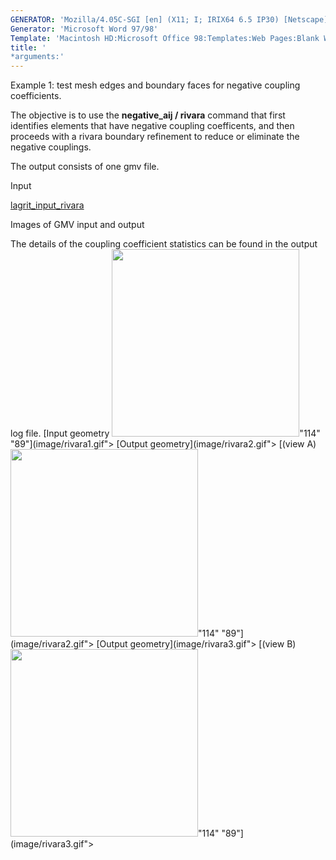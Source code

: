 ```yaml
---
GENERATOR: 'Mozilla/4.05C-SGI [en] (X11; I; IRIX64 6.5 IP30) [Netscape]'
Generator: 'Microsoft Word 97/98'
Template: 'Macintosh HD:Microsoft Office 98:Templates:Web Pages:Blank Web Page'
title: '
*arguments:'
---
```


Example 1: test mesh edges and boundary faces for negative coupling
coefficients.


 The objective is to use the **negative\_aij / rivara** command that
 first identifies elements that have negative coupling coefficents, and
 then proceeds with a rivara boundary refinement to reduce or eliminate
 the negative couplings.

 The output consists of one gmv file.

Input

 [lagrit\_input\_rivara](../lagrit_input_rivara)

Images of GMV input and output

 The details of the coupling coefficient statistics can be found in the
 output log file.
[Input geometry <img height="300" width="300" src="https://lanl.github.io/docs/assets/images/rivara1_tn.gif">"114"
"89"](image/rivara1.gif">
[Output geometry](image/rivara2.gif">
[(view A)<img height="300" width="300" src="https://lanl.github.io/docs/assets/images/rivara2_tn.gif">"114"
"89"](image/rivara2.gif">
[Output geometry](image/rivara3.gif">
[(view B)<img height="300" width="300" src="https://lanl.github.io/docs/assets/images/rivara3_tn.gif">"114"
"89"](image/rivara3.gif">
